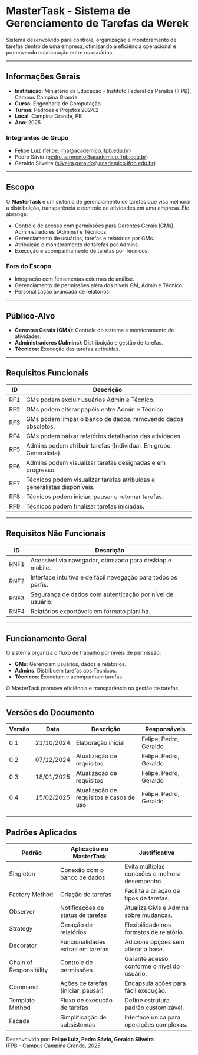 # MasterTask - Sistema de Gerenciamento de Tarefas da Werek

Sistema desenvolvido para controle, organização e monitoramento de tarefas dentro de uma empresa, otimizando a eficiência operacional e promovendo colaboração entre os usuários.

---

## Informações Gerais
- **Instituição**: Ministério da Educação - Instituto Federal da Paraíba (IFPB), Campus Campina Grande  
- **Curso**: Engenharia de Computação   
- **Turma**: Padrões e Projetos 2024.2  
- **Local**: Campina Grande, PB  
- **Ano**: 2025  

### Integrantes do Grupo
- Felipe Luiz ([felipe.lima@academico.ifpb.edu.br](mailto:felipe.lima@academico.ifpb.edu.br))  
- Pedro Sávio ([pedro.sarmento@academico.ifpb.edu.br](mailto:pedro.sarmento@academico.ifpb.edu.br))  
- Geraldo Silveira ([silveira.geraldo@academico.ifpb.edu.br](mailto:silveira.geraldo@academico.ifpb.edu.br))  

---

## Escopo
O **MasterTask** é um sistema de gerenciamento de tarefas que visa melhorar a distribuição, transparência e controle de atividades em uma empresa. Ele abrange:  
- Controle de acesso com permissões para Gerentes Gerais (GMs), Administradores (Admins) e Técnicos.  
- Gerenciamento de usuários, tarefas e relatórios por GMs.  
- Atribuição e monitoramento de tarefas por Admins.  
- Execução e acompanhamento de tarefas por Técnicos.  

### Fora do Escopo
- Integração com ferramentas externas de análise.  
- Gerenciamento de permissões além dos níveis GM, Admin e Técnico.  
- Personalização avançada de relatórios.  

---

## Público-Alvo
- **Gerentes Gerais (GMs)**: Controle do sistema e monitoramento de atividades.  
- **Administradores (Admins)**: Distribuição e gestão de tarefas.  
- **Técnicos**: Execução das tarefas atribuídas.  

---

## Requisitos Funcionais
| ID   | Descrição                                                                 |
|------|---------------------------------------------------------------------------|
| RF1  | GMs podem excluir usuários Admin e Técnico.                               |
| RF2  | GMs podem alterar papéis entre Admin e Técnico.                           |
| RF3  | GMs podem limpar o banco de dados, removendo dados obsoletos.             |
| RF4  | GMs podem baixar relatórios detalhados das atividades.                    |
| RF5  | Admins podem atribuir tarefas (Individual, Em grupo, Generalista).        |
| RF6  | Admins podem visualizar tarefas designadas e em progresso.                |
| RF7  | Técnicos podem visualizar tarefas atribuídas e generalistas disponíveis.  |
| RF8  | Técnicos podem iniciar, pausar e retomar tarefas.                         |
| RF9  | Técnicos podem finalizar tarefas iniciadas.                               |

---

## Requisitos Não Funcionais
| ID    | Descrição                                                                 |
|-------|---------------------------------------------------------------------------|
| RNF1  | Acessível via navegador, otimizado para desktop e mobile.                 |
| RNF2  | Interface intuitiva e de fácil navegação para todos os perfis.            |
| RNF3  | Segurança de dados com autenticação por nível de usuário.                 |
| RNF4  | Relatórios exportáveis em formato planilha.                              |

---

## Funcionamento Geral
O sistema organiza o fluxo de trabalho por níveis de permissão:  
- **GMs**: Gerenciam usuários, dados e relatórios.  
- **Admins**: Distribuem tarefas aos Técnicos.  
- **Técnicos**: Executam e acompanham tarefas.  

O MasterTask promove eficiência e transparência na gestão de tarefas.

---

## Versões do Documento
| Versão | Data       | Descrição                        | Responsáveis                     |
|--------|------------|----------------------------------|----------------------------------|
| 0.1    | 21/10/2024 | Elaboração inicial              | Felipe, Pedro, Geraldo           |
| 0.2    | 07/12/2024 | Atualização de requisitos       | Felipe, Pedro, Geraldo           |
| 0.3    | 18/01/2025 | Atualização de requisitos       | Felipe, Pedro, Geraldo           |
| 0.4    | 15/02/2025 | Atualização de requisitos e casos de uso | Felipe, Pedro, Geraldo |

---

## Padrões Aplicados
| Padrão            | Aplicação no MasterTask                | Justificativa                                      |
|-------------------|----------------------------------------|---------------------------------------------------|
| Singleton         | Conexão com o banco de dados          | Evita múltiplas conexões e melhora desempenho.    |
| Factory Method    | Criação de tarefas                    | Facilita a criação de tipos de tarefas.           |
| Observer          | Notificações de status de tarefas     | Atualiza GMs e Admins sobre mudanças.             |
| Strategy          | Geração de relatórios                 | Flexibilidade nos formatos de relatório.          |
| Decorator         | Funcionalidades extras em tarefas     | Adiciona opções sem alterar a base.              |
| Chain of Responsibility | Controle de permissões          | Garante acesso conforme o nível do usuário.      |
| Command           | Ações de tarefas (iniciar, pausar)    | Encapsula ações para fácil execução.             |
| Template Method   | Fluxo de execução de tarefas          | Define estrutura padrão customizável.            |
| Facade            | Simplificação de subsistemas          | Interface única para operações complexas.        |


Desenvolvido por: **Felipe Luiz, Pedro Sávio, Geraldo Silveira**  
IFPB - Campus Campina Grande, 2025